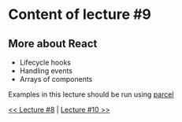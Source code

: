# Content of lecture #9

## More about React

- Lifecycle hooks
- Handling events
- Arrays of components

Examples in this lecture should be run using [parcel]()

[<< Lecture #8](../lecture-8) | [Lecture #10 >>](../lecture-10)